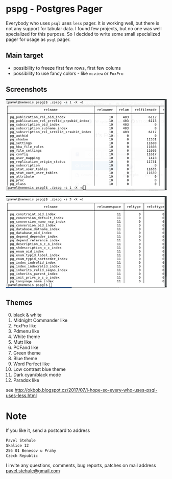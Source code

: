 # pspg - Postgres Pager

Everybody who uses `psql` uses `less` pager. It is working well, but there is not any support for tabular data. I found few projects, but no one was well specialized for this purpose. So I decided to write some small specialized pager for usage as `psql` pager.

## Main target
* possibility to freeze first few rows, first few colums
* possibility to use fancy colors - like `mcview` or `FoxPro`

## Screenshots
![Screenshot](screenshots/theme1.gif)

![Screenshot](screenshots/theme3.gif)

## Themes

0. black & white
1. Midnight Commander like
2. FoxPro like
3. Pdmenu like
4. White theme
5. Mutt like
6. PCFand like
7. Green theme
8. Blue theme
9. Word Perfect like
10. Low contrast blue theme
11. Dark cyan/black mode
12. Paradox like

see http://okbob.blogspot.cz/2017/07/i-hope-so-every-who-uses-psql-uses-less.html

# Note

If you like it, send a postcard to address

    Pavel Stehule
    Skalice 12
    256 01 Benesov u Prahy
    Czech Republic


I invite any questions, comments, bug reports, patches on mail address pavel.stehule@gmail.com

